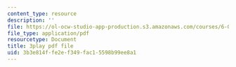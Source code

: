 ```yaml
---
content_type: resource
description: ''
file: https://ol-ocw-studio-app-production.s3.amazonaws.com/courses/6-0001-introduction-to-computer-science-and-programming-in-python-fall-2016/3b3e814ffe2ef349fac15598b99ee8a1_F-_PKUUM-qY.pdf
file_type: application/pdf
resourcetype: Document
title: 3play pdf file
uid: 3b3e814f-fe2e-f349-fac1-5598b99ee8a1
---
```

